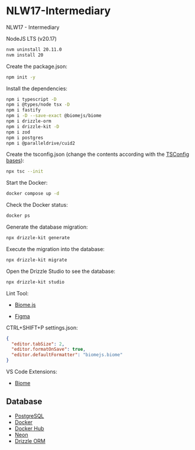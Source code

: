 # NLW17-Intermediary
NLW17 - Intermediary

NodeJS LTS (v20.17)
```sh
nvm uninstall 20.11.0
nvm install 20
```

Create the package.json:
```sh
npm init -y
```

Install the dependencies:
```sh
npm i typescript -D
npm i @types/node tsx -D
npm i fastify
npm i -D --save-exact @biomejs/biome
npm i drizzle-orm
npm i drizzle-kit -D
npm i zod
npm i postgres
npm i @paralleldrive/cuid2
```

Create the tsconfig.json (change the contents according with the [TSConfig bases](https://github.com/tsconfig/bases)):
```sh
npx tsc --init
```

Start the Docker:
```sh
docker compose up -d
```

Check the Docker status:
```sh
docker ps
```

Generate the database migration:
```sh
npx drizzle-kit generate
```

Execute the migration into the database:
```sh
npx drizzle-kit migrate
```

Open the Drizzle Studio to see the database:
```sh
npx drizzle-kit studio
```

Lint Tool:
- [Biome.js](https://biomejs.dev/)

- [Figma](https://www.figma.com/design/3UdUrAsfcXXmv95ZrNQLpa/NLW-Pocket-JS-%E2%80%A2-in.orbit?node-id=2001-844&node-type=canvas&t=UWvUqJ9hZ6ZGIMTi-0)

CTRL+SHIFT+P
settings.json:
```json
{
  "editor.tabSize": 2,
  "editor.formatOnSave": true,
  "editor.defaultFormatter": "biomejs.biome"
}
```

VS Code Extensions:
- [Biome](https://marketplace.visualstudio.com/items?itemName=biomejs.biome)

## Database

- [PostgreSQL](https://www.postgresql.org/)
- [Docker](https://www.docker.com/products/docker-desktop/)
- [Docker Hub](https://hub.docker.com/)
- [Neon](https://neon.tech/)
- [Drizzle ORM](https://orm.drizzle.team/)
